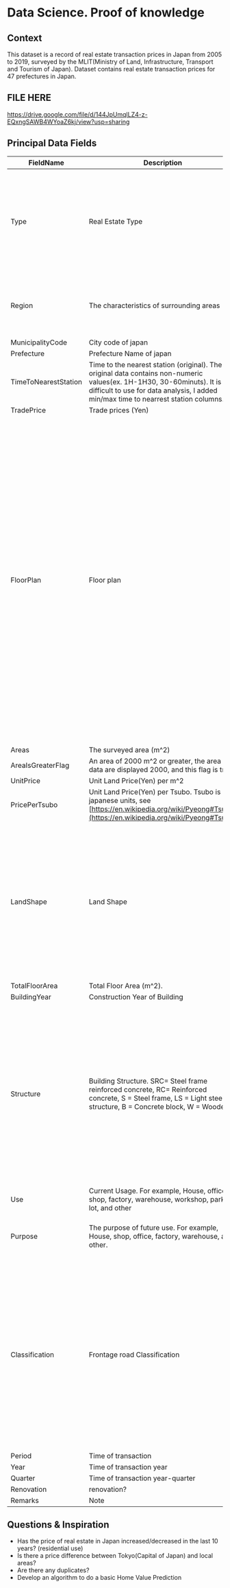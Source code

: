 # Data Science. Proof of knowledge  

## Context
This dataset is a record of real estate transaction prices in Japan from 2005 to 2019, surveyed by the MLIT(Ministry of Land, Infrastructure, Transport and Tourism of Japan). Dataset contains real estate transaction prices for 47 prefectures in Japan.

## FILE HERE
https://drive.google.com/file/d/144JpUmqlLZ4-z-EQxngSAWB4WYoaZ6kj/view?usp=sharing

## Principal Data Fields

|FieldName| Description | Values |
|--|--|--|
| Type | Real Estate Type | Residential Land(Land Only) , Agricultural Land , Residential Land(Land and Building) , Pre-owned Condominiums, etc. , Forest Land |
| Region | The characteristics of surrounding areas | Residential Area, Potential Residential Area, Commercial Area, Industrial Area |
| MunicipalityCode | City code of japan |  |
| Prefecture | Prefecture Name of japan |  |
| TimeToNearestStation | Time to the nearest station (original). The original data contains non-numeric values(ex. 1H-1H30, 30-60minuts). It is difficult to use for data analysis, I added min/max time to nearrest station columns. |  |
| TradePrice | Trade prices (Yen) |  |
| FloorPlan | Floor plan | 3LDK' '4DK' '2LDK' '4LDK' '2DK' '1K' '3LDK+S' '5LDK' '3DK' '1LDK' '2DK+S' 'Open Floor' '1DK' '1R' '4LDK+S' '2K' '2LDK+S' '6DK' '1LDK+S' '5DK' '1R+S' '1LK' '1K+S' '3K' '7LDK' '4K' '3DK+S' '3D' '1DK+S' '6LDK' 'Studio Apartment' '6LDK+S' '4L+K' '5LDK+S' '7DK' '3LK' '5K' '2K+S' '8LDK' '3LDK+K' '3LD' '1L' '4DK+S' '2LK' 'Duplex' '7LDK+S' '4LDK+K' '3LD+S' '2LD+S' '8LDK+S' '4L' '2L' '2LDK+K' '2LK+S' '5LDK+K' '1LD+S' '2L+S' '3K+S' '1DK+K' '2LD' '1L+S' '2D' '4D' |
| Areas | The surveyed area (m^2) |  |
| AreaIsGreaterFlag | An area of 2000 m^2 or greater, the area data are displayed 2000, and this flag is true. |  |
| UnitPrice | Unit Land Price(Yen) per m^2 |  |
| PricePerTsubo | Unit Land Price(Yen) per Tsubo. Tsubo is a japanese units, see [https://en.wikipedia.org/wiki/Pyeong#Tsubo](https://en.wikipedia.org/wiki/Pyeong#Tsubo) |  |
| LandShape | Land Shape | Semi-rectangular Shaped' 'Semi-trapezoidal Shaped' 'Irregular Shaped' 'Trapezoidal Shaped' 'Rectangular Shaped' 'Semi-shaped' 'Semi-square Shaped' 'Square Shaped' 'Flag-shaped etc.' |
| TotalFloorArea | Total Floor Area (m^2). |  |
| BuildingYear | Construction Year of Building |  |
| Structure | Building Structure. SRC= Steel frame reinforced concrete, RC= Reinforced concrete, S = Steel frame, LS = Light steel structure, B = Concrete block, W = Wooden | RC' 'W' 'SRC' 'S' 'LS' 'S, W, LS' 'B' 'W, LS' 'RC, W' 'S, W' 'RC, S' 'W, B' 'RC, LS' 'RC, W, LS' 'RC, W, B' 'RC, S, LS' 'SRC, W' 'S, B' 'SRC, RC' 'S, LS' 'S, W, B' 'B, LS' 'RC, B' 'SRC, S' 'RC, S, W' 'SRC, B' 'W, B, LS' 'S, B, LS' 'RC, B, LS' 'RC, S, B' 'SRC, RC, S' 'SRC, LS' 'SRC, W, B' 'S, RC, W' 'RC, S, W, B' |
| Use | Current Usage. For example, House, office, shop, factory, warehouse, workshop, parking lot, and other |  |
| Purpose | The purpose of future use. For example, House, shop, office, factory, warehouse, and other. | Other' 'House' 'Warehouse' 'Office' 'Factory' 'Shop' |
| Classification | Frontage road Classification | Road' 'City Road' 'Prefectural Road' nan 'Village Road' 'Private Road' 'National Highway' 'Access Road' 'Agricultural Road' 'Ward Road' 'Town Road' 'Kyoto/ Osaka Prefectural Road' 'Forest Road' 'Hokkaido Prefectural Road' 'Tokyo Metropolitan Road' |
| Period | Time of transaction |  |
| Year | Time of transaction year |  |
| Quarter | Time of transaction year-quarter |  |
| Renovation | renovation? | Not yet 'Done' |
| Remarks | Note |  |


## Questions & Inspiration

- Has the price of real estate in Japan increased/decreased in the last 10 years? (residential use)
- Is there a price difference between Tokyo(Capital of Japan) and local areas?
- Are there any duplicates?
- Develop an algorithm to do a basic Home Value Prediction

